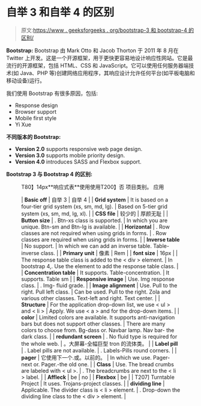 # 自举 3 和自举 4 的区别

> 原文:[https://www . geeksforgeeks . org/bootstrap-3 和 bootstrap-4 的区别/](https://www.geeksforgeeks.org/difference-between-bootstrap-3-and-bootstrap-4/)

**Bootstrap:** Bootstrap 由 Mark Otto 和 Jacob Thorton 于 2011 年 8 月在 Twitter 上开发。这是一个开源框架，用于更快更容易地设计响应性网站。它是最流行的开源框架，包括 HTML、CSS 和 JavaScript。它可以使用任何服务器端技术(如 Java、PHP 等)创建网络应用程序，其响应设计允许任何平台(如平板电脑和移动设备)运行。

我们使用 Bootstrap 有很多原因，包括:

*   Response design
*   Browser support
*   Mobile first style
*   Yi Xue

**不同版本的 Bootstrap:**

*   **Version 2.0** supports responsive web page design.
*   **Version 3.0** supports mobile priority design.
*   **Version 4.0** introduces SASS and Flexbox support.

**Bootstrap 3 与 Bootstrap 4 的区别:**

<figure class="table">T80】14px**响应式表**使用使用T200】否 项目类别。 应用

| **Basic off** | 自举 3 | 自举 4 |
| **Grid system** | It is based on a four-tier grid system (xs, sm, md, lg). | Based on 5-tier grid system (xs, sm, md, lg, xl). |
| **CSS file** | 较少的 | 厚颜无耻 |
| **Button size** | . Btn-xs class is supported. | In which you are unique. Btn-sm and Btn-lg is available. |
| **Horizontal** | . Row classes are not required when using grids in forms. | . Row classes are required when using grids in forms. |
| **Inverse table** | No support. | In which we can add an inverse table. Table-inverse class. |
| **Primary unit** | 像素 | Rem |
| **font size** | 16px |
| The response table class is added to the < div > element. | In bootstrap 4,. Use the element to add the response table class. |
| **Concentration table** | It supports. Table-concentration. | It supports. Table sm |
| **Responsive image** | Use. Img response class. | . Img- fluid grade. |
| **Image alignment** | Use. Pull to the right. Pull left class. | Can be used. Pull to the right. Zola and various other classes. Text-left and right. Text center. |
| **Structure** | For the application drop-down list, we use < ul > and < li > | Apply. We use < a > and for the drop-down items. |
| **color** | Limited colors are available. It supports anti-navigation bars but does not support other classes. | There are many colors to choose from. Bg-dass or. Navbar lamp. Nav bar- the dark class. |
| **redundant screen** | . No fluid type is required for the whole web. | 。大屏幕-全幅巨型 tron 的流体类。 |
| **Label pill** | . Label pills are not available. | . Labels-Pills round corners. |
| **pager** | 它使用下一个.或。以前的。 | In which we use. Pager-next or. Pager.-the old one. |
| **Class** | Use. The bread crumbs are labeled with < ul >. | . The breadcrumbs are next to the < li > label. |
| **Affleck** | be | no |
| **Flexbox** | be |
| T207] Turntable Project | It uses. Trojans-project classes. |
| **dividing line** | Applicable. The divider class is < li > element. | . Drop-down the dividing line class to the < div > element. |

</figure>